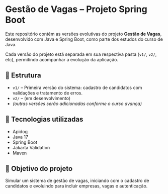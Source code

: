 # Gestão de Vagas – Projeto Spring Boot

Este repositório contém as versões evolutivas do projeto **Gestão de Vagas**, desenvolvido com Java e Spring Boot, como parte dos estudos do curso de Java.

Cada versão do projeto está separada em sua respectiva pasta (`v1/`, `v2/`, etc), permitindo acompanhar a evolução da aplicação.

## 📁 Estrutura

- `v1/` – Primeira versão do sistema: cadastro de candidatos com validações e tratamento de erros.
- `v2/` – (em desenvolvimento)
- *(outras versões serão adicionadas conforme o curso avança)*

## 🚀 Tecnologias utilizadas

- Apidog
- Java 17
- Spring Boot
- Jakarta Validation
- Maven

## 📌 Objetivo do projeto

Simular um sistema de gestão de vagas, iniciando com o cadastro de candidatos e evoluindo para incluir empresas, vagas e autenticação.
